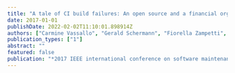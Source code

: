 ```yaml
---
title: "A tale of CI build failures: An open source and a financial organization perspective"
date: 2017-01-01
publishDate: 2022-02-02T11:10:01.898914Z
authors: ["Carmine Vassallo", "Gerald Schermann", "Fiorella Zampetti", "Daniele Romano", "Philipp Leitner", "Andy Zaidman", "Massimiliano Di Penta", "Sebastiano Panichella"]
publication_types: ["1"]
abstract: ""
featured: false
publication: "*2017 IEEE international conference on software maintenance and evolution (ICSME)*"
---
```


